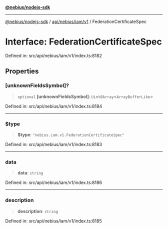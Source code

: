 [**@nebius/nodejs-sdk**](../../../../../README.md)

***

[@nebius/nodejs-sdk](../../../../../README.md) / [api/nebius/iam/v1](../README.md) / FederationCertificateSpec

# Interface: FederationCertificateSpec

Defined in: src/api/nebius/iam/v1/index.ts:8182

## Properties

### \[unknownFieldsSymbol\]?

> `optional` **\[unknownFieldsSymbol\]**: `Uint8Array`\<`ArrayBufferLike`\>

Defined in: src/api/nebius/iam/v1/index.ts:8184

***

### $type

> **$type**: `"nebius.iam.v1.FederationCertificateSpec"`

Defined in: src/api/nebius/iam/v1/index.ts:8183

***

### data

> **data**: `string`

Defined in: src/api/nebius/iam/v1/index.ts:8186

***

### description

> **description**: `string`

Defined in: src/api/nebius/iam/v1/index.ts:8185
